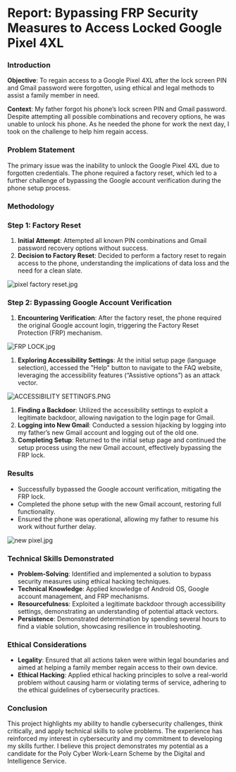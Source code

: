 # Report: Bypassing FRP Security Measures to Access Locked Google Pixel 4XL

### Introduction

**Objective**: To regain access to a Google Pixel 4XL after the lock screen PIN and Gmail password were forgotten, using ethical and legal methods to assist a family member in need.

**Context**: My father forgot his phone’s lock screen PIN and Gmail password. Despite attempting all possible combinations and recovery options, he was unable to unlock his phone. As he needed the phone for work the next day, I took on the challenge to help him regain access.

### Problem Statement

The primary issue was the inability to unlock the Google Pixel 4XL due to forgotten credentials. The phone required a factory reset, which led to a further challenge of bypassing the Google account verification during the phone setup process.

### Methodology

### Step 1: Factory Reset

1. **Initial Attempt**: Attempted all known PIN combinations and Gmail password recovery options without success.
2. **Decision to Factory Reset**: Decided to perform a factory reset to regain access to the phone, understanding the implications of data loss and the need for a clean slate.

![pixel factory reset.jpg](Report%20Bypassing%20FRP%20Security%20Measures%20to%20Access%20L%202d53d9332d32490dadaae2a09976d66c/a73dece1-82db-4363-933f-6390c00c3592.png)

### Step 2: Bypassing Google Account Verification

1. **Encountering Verification**: After the factory reset, the phone required the original Google account login, triggering the Factory Reset Protection (FRP) mechanism.

![FRP LOCK.jpg](Report%20Bypassing%20FRP%20Security%20Measures%20to%20Access%20L%202d53d9332d32490dadaae2a09976d66c/FRP_LOCK.jpg)

1. **Exploring Accessibility Settings**: At the initial setup page (language selection), accessed the "Help" button to navigate to the FAQ website, leveraging the accessibility features (“Assistive options”) as an attack vector.

![ACCESSIBILITY SETTINGFS.PNG](Report%20Bypassing%20FRP%20Security%20Measures%20to%20Access%20L%202d53d9332d32490dadaae2a09976d66c/b2ca7d45-3dbc-415b-9361-47a3b1007372.png)

1. **Finding a Backdoor**: Utilized the accessibility settings to exploit a legitimate backdoor, allowing navigation to the login page for Gmail.
2. **Logging into New Gmail**: Conducted a session hijacking by logging into my father’s new Gmail account and logging out of the old one.
3. **Completing Setup**: Returned to the initial setup page and continued the setup process using the new Gmail account, effectively bypassing the FRP lock.

### Results

- Successfully bypassed the Google account verification, mitigating the FRP lock.
- Completed the phone setup with the new Gmail account, restoring full functionality.
- Ensured the phone was operational, allowing my father to resume his work without further delay.

![new pixel.jpg](Report%20Bypassing%20FRP%20Security%20Measures%20to%20Access%20L%202d53d9332d32490dadaae2a09976d66c/new_pixel.jpg)

### Technical Skills Demonstrated

- **Problem-Solving**: Identified and implemented a solution to bypass security measures using ethical hacking techniques.
- **Technical Knowledge**: Applied knowledge of Android OS, Google account management, and FRP mechanisms.
- **Resourcefulness**: Exploited a legitimate backdoor through accessibility settings, demonstrating an understanding of potential attack vectors.
- **Persistence**: Demonstrated determination by spending several hours to find a viable solution, showcasing resilience in troubleshooting.

### Ethical Considerations

- **Legality**: Ensured that all actions taken were within legal boundaries and aimed at helping a family member regain access to their own device.
- **Ethical Hacking**: Applied ethical hacking principles to solve a real-world problem without causing harm or violating terms of service, adhering to the ethical guidelines of cybersecurity practices.

### Conclusion

This project highlights my ability to handle cybersecurity challenges, think critically, and apply technical skills to solve problems. The experience has reinforced my interest in cybersecurity and my commitment to developing my skills further. I believe this project demonstrates my potential as a candidate for the Poly Cyber Work-Learn Scheme by the Digital and Intelligence Service.
